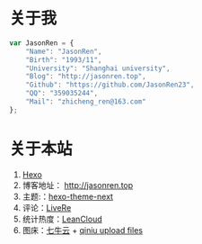 # **关于我**

```javascript
var JasonRen = {
    "Name": "JasonRen",
    "Birth": "1993/11",
    "University": "Shanghai university",
    "Blog": "http://jasonren.top",
    "Github": "https://github.com/JasonRen23",
    "QQ": "359035244",
    "Mail": "zhicheng_ren@163.com"
};
```

# **关于本站**

1. [Hexo](https://hexo.io/)
2. 博客地址： http://jasonren.top
3. 主题:：[hexo-theme-next](https://github.com/iissnan/hexo-theme-next)
4. 评论：[LiveRe](https://livere.com)
5. 统计热度：[LeanCloud](https://leancloud.cn/dashboard)
6. 图床：[七牛云](https://portal.qiniu.com/) + [qiniu upload files](https://chrome.google.com/webstore/detail/qiniu-upload-files/emmfkgdgapbjphdolealbojmcmnphdcc?utm_source=chrome-ntp-icon)